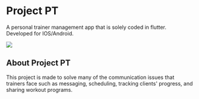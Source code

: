 # Project PT

A personal trainer management app that is solely coded in flutter. Developed for IOS/Android.

<img src="Project-pt.gif">

## About Project PT

This project is made to solve many of the communication issues that trainers face such as messaging, scheduling, tracking clients' progress, and sharing workout programs.
